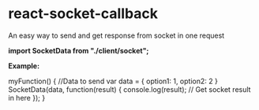 # react-socket-callback
An easy way to send and get response from socket in one request



<b>import SocketData from "./client/socket";</b>


<b>Example:</b>

<p>
myFunction() {
  //Data to send
  var data = {
    option1: 1,
    option2: 2
  }
    SocketData(data, function(result) {
      console.log(result); // Get socket result in here
    });
  }

</p>
